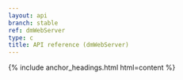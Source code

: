 ```yaml
---
layout: api
branch: stable
ref: dmWebServer
type: c
title: API reference (dmWebServer)
---
```

{% include anchor_headings.html html=content %}